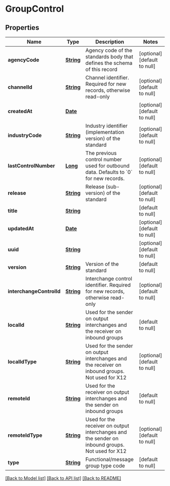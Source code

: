 # GroupControl
## Properties

Name | Type | Description | Notes
------------ | ------------- | ------------- | -------------
**agencyCode** | [**String**](string.md) | Agency code of the standards body that defines the schema of this record | [optional] [default to null]
**channelId** | [**String**](string.md) | Channel identifier. Required for new records, otherwise read-only | [optional] [default to null]
**createdAt** | [**Date**](DateTime.md) |  | [optional] [default to null]
**industryCode** | [**String**](string.md) | Industry identifier (implementation version) of the standard | [optional] [default to null]
**lastControlNumber** | [**Long**](long.md) | The previous control number used for outbound data. Defaults to &#x60;0&#x60; for new records. | [optional] [default to null]
**release** | [**String**](string.md) | Release (sub-version) of the standard | [optional] [default to null]
**title** | [**String**](string.md) |  | [default to null]
**updatedAt** | [**Date**](DateTime.md) |  | [optional] [default to null]
**uuid** | [**String**](string.md) |  | [optional] [default to null]
**version** | [**String**](string.md) | Version of the standard | [default to null]
**interchangeControlId** | [**String**](string.md) | Interchange control identifier. Required for new records, otherwise read-only | [optional] [default to null]
**localId** | [**String**](string.md) | Used for the sender on output interchanges and the receiver on inbound groups | [default to null]
**localIdType** | [**String**](string.md) | Used for the sender on output interchanges and the receiver on inbound groups. Not used for X12 | [optional] [default to null]
**remoteId** | [**String**](string.md) | Used for the receiver on output interchanges and the sender on inbound groups | [default to null]
**remoteIdType** | [**String**](string.md) | Used for the receiver on output interchanges and the sender on inbound groups. Not used for X12 | [optional] [default to null]
**type** | [**String**](string.md) | Functional/message group type code | [default to null]

[[Back to Model list]](../README.md#documentation-for-models) [[Back to API list]](../README.md#documentation-for-api-endpoints) [[Back to README]](../README.md)

